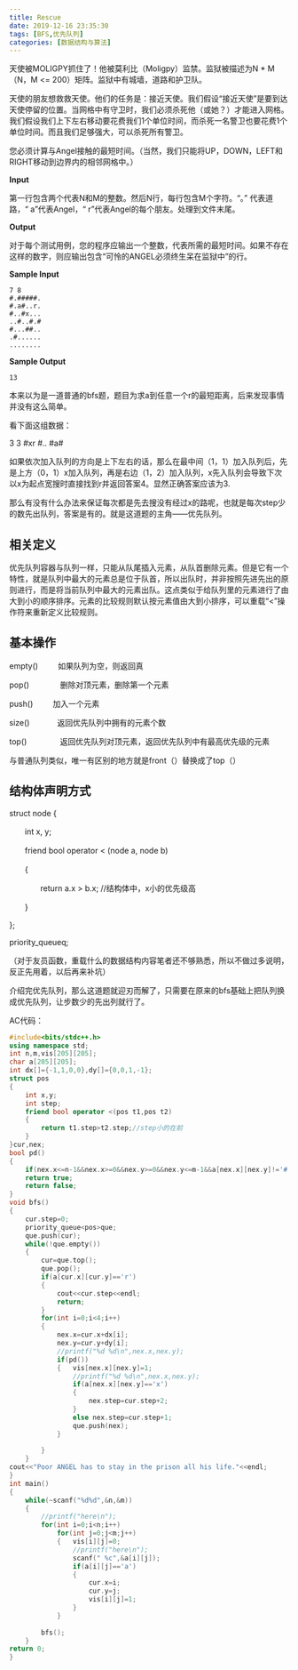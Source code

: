 ```yaml
---
title: Rescue
date: 2019-12-16 23:35:30
tags: [BFS,优先队列] 
categories: [数据结构与算法]
---
```


 天使被MOLIGPY抓住了！他被莫利比（Moligpy）监禁。监狱被描述为N * M（N，M <= 200）矩阵。监狱中有城墙，道路和护卫队。

天使的朋友想救救天使。他们的任务是：接近天使。我们假设“接近天使”是要到达天使停留的位置。当网格中有守卫时，我们必须杀死他（或她？）才能进入网格。我们假设我们上下左右移动要花费我们1个单位时间，而杀死一名警卫也要花费1个单位时间。而且我们足够强大，可以杀死所有警卫。

您必须计算与Angel接触的最短时间。（当然，我们只能将UP，DOWN，LEFT和RIGHT移动到边界内的相邻网格中。） 

 **Input**

 第一行包含两个代表N和M的整数。然后N行，每行包含M个字符。“。” 代表道路，“ a”代表Angel，“ r”代表Angel的每个朋友。处理到文件末尾。 

 **Output**

 对于每个测试用例，您的程序应输出一个整数，代表所需的最短时间。如果不存在这样的数字，则应输出包含“可怜的ANGEL必须终生呆在监狱中”的行。 

 **Sample Input**

```
7 8
#.#####.
#.a#..r.
#..#x...
..#..#.#
#...##..
.#......
........
```

 **Sample Output**

```
13
```

本来以为是一道普通的bfs题，题目为求a到任意一个r的最短距离，后来发现事情并没有这么简单。

看下面这组数据：

 3 3
\#xr
\#..
\#a# 

如果依次加入队列的方向是上下左右的话，那么在最中间（1，1）加入队列后，先是上方（0，1）x加入队列，再是右边（1，2）加入队列，x先入队列会导致下次以x为起点宽搜时直接找到r并返回答案4。显然正确答案应该为3.

那么有没有什么办法来保证每次都是先去搜没有经过x的路呢，也就是每次step少的数先出队列，答案是有的。就是这道题的主角——优先队列。

## 相关定义

优先队列容器与队列一样，只能从队尾插入元素，从队首删除元素。但是它有一个特性，就是队列中最大的元素总是位于队首，所以出队时，并非按照先进先出的原则进行，而是将当前队列中最大的元素出队。这点类似于给队列里的元素进行了由大到小的顺序排序。元素的比较规则默认按元素值由大到小排序，可以重载“<”操作符来重新定义比较规则。 

## 基本操作

empty() 　　  如果队列为空，则返回真

pop()　　　　删除对顶元素，删除第一个元素

push() 　　   加入一个元素

size() 　　　  返回优先队列中拥有的元素个数

top() 　　　　返回优先队列对顶元素，返回优先队列中有最高优先级的元素

与普通队列类似，唯一有区别的地方就是front（）替换成了top（）

##  结构体声明方式 

 struct node {   

　　int x, y;   

　　friend bool operator < (node a, node b)   

　　{     

　　　　return a.x > b.x;  //结构体中，x小的优先级高   

　　}

};

priority_queue<node>q;

  （对于友员函数，重载什么的数据结构内容笔者还不够熟悉，所以不做过多说明，反正先用着，以后再来补坑）

介绍完优先队列，那么这道题就迎刃而解了，只需要在原来的bfs基础上把队列换成优先队列，让步数少的先出列就行了。

AC代码：

```c++
#include<bits/stdc++.h>
using namespace std;
int n,m,vis[205][205];
char a[205][205];
int dx[]={-1,1,0,0},dy[]={0,0,1,-1};
struct pos
{
	int x,y;
	int step;
	friend bool operator <(pos t1,pos t2)
	{
		return t1.step>t2.step;//step小的在前 
	}
}cur,nex;
bool pd()
{
	if(nex.x<=n-1&&nex.x>=0&&nex.y>=0&&nex.y<=m-1&&a[nex.x][nex.y]!='#'&&!vis[nex.x][nex.y])
	return true;
	return false;
}
void bfs()
{
	cur.step=0;
	priority_queue<pos>que;
	que.push(cur);
	while(!que.empty())
	{
		cur=que.top();
		que.pop();
		if(a[cur.x][cur.y]=='r')
		{
			cout<<cur.step<<endl;
			return;
		}
		for(int i=0;i<4;i++)
		{
			nex.x=cur.x+dx[i];
			nex.y=cur.y+dy[i];
			//printf("%d %d\n",nex.x,nex.y);
			if(pd())
			{	vis[nex.x][nex.y]=1;
				//printf("%d %d\n",nex.x,nex.y);
				if(a[nex.x][nex.y]=='x')
				{
					nex.step=cur.step+2;
				}
				else nex.step=cur.step+1;
				que.push(nex);
			}
			
		}
	}
cout<<"Poor ANGEL has to stay in the prison all his life."<<endl;
}
int main()
{
	while(~scanf("%d%d",&n,&m))
	{	
		//printf("here\n");
		for(int i=0;i<n;i++)
			for(int j=0;j<m;j++)
			{	vis[i][j]=0;
				//printf("here\n");
				scanf(" %c",&a[i][j]);
				if(a[i][j]=='a')
				{
					cur.x=i;
					cur.y=j;
					vis[i][j]=1;
				}
			}
		
		bfs();
	}
return 0;
}
```

